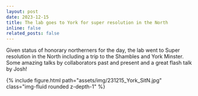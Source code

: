 ```yaml
---
layout: post
date: 2023-12-15
title: The lab goes to York for super resolution in the North 
inline: false
related_posts: false
---
```


Given status of honorary northerners for the day, the lab went to Super resolution in the North including a trip to the Shambles and York Minster. Some amazing talks by collaborators past and present and a great flash talk by Josh!

<div class="row mt-3">
    <div class="col-sm mt-3 mt-md-0">
        {% include figure.html path="assets/img/231215_York_SitN.jpg" class="img-fluid rounded z-depth-1" %}
    </div>
</div>
